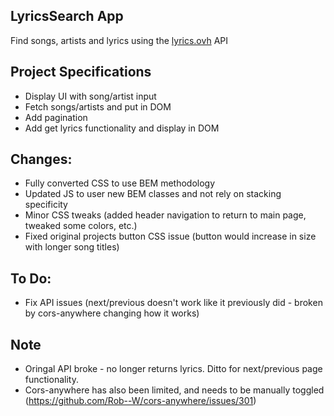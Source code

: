 ## LyricsSearch App

Find songs, artists and lyrics using the [lyrics.ovh](https://lyrics.ovh) API

## Project Specifications

- Display UI with song/artist input
- Fetch songs/artists and put in DOM
- Add pagination
- Add get lyrics functionality and display in DOM

## Changes:
- Fully converted CSS to use BEM methodology
- Updated JS to user new BEM classes and not rely on stacking specificity
- Minor CSS tweaks (added header navigation to return to main page, tweaked some colors, etc.)
- Fixed original projects button CSS issue (button would increase in size with longer song titles)

## To Do:
- Fix API issues (next/previous doesn't work like it previously did - broken by cors-anywhere changing how it works)

## Note
- Oringal API broke - no longer returns lyrics. Ditto for next/previous page functionality. 
- Cors-anywhere has also been limited, and needs to be manually toggled (https://github.com/Rob--W/cors-anywhere/issues/301)

